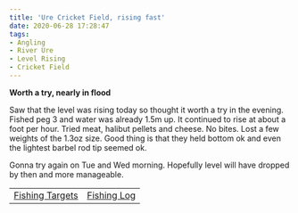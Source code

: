 ```yaml
---
title: 'Ure Cricket Field, rising fast'
date: 2020-06-28 17:28:47
tags:
- Angling
- River Ure
- Level Rising
- Cricket Field
---
```

**Worth a try, nearly in flood**

Saw that the level was rising today so thought it worth a try in the evening. Fished peg 3 and water was already 1.5m up. It continued to rise at about a foot per hour. Tried meat, halibut pellets and cheese. No bites. Lost a few weights of the 1.3oz size. Good thing is that they held bottom ok and even the lightest barbel rod tip seemed ok.

Gonna try again on Tue and Wed morning. Hopefully level will have dropped by then and more manageable.

|||
|---------|------|
|<a href="/2020/07/Fishing-Targets/">Fishing Targets</a>|<a href="/2020/08/Fishing-Log/">Fishing Log</a>|
